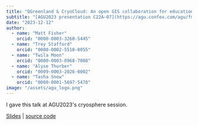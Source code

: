 ```yaml
---
title: "QGreenland & CryoCloud: An open GIS collaboration for education and research"
subtitle: "[AGU2023 presentation C22A-07](https://agu.confex.com/agu/fm23/meetingapp.cgi/Paper/1365725)"
date: "2023-12-12"
author:
  - name: "Matt Fisher"
    orcid: "0000-0003-3260-5445"
  - name: "Trey Stafford"
    orcid: "0000-0002-5510-0055"
  - name: "Twila Moon"
    orcid: "0000-0003-0968-7008"
  - name: "Alyse Thurber"
    orcid: "0009-0003-2026-0002"
  - name: "Tasha Snow"
    orcid: "0000-0001-5697-5470"
image: "/assets/agu_logo.png"
---
```


I gave this talk at AGU2023's cryosphere session.

[Slides](https://nsidc.github.io/agu2023-qgreenland-cryocloud/)
|
[source code](https://github.com/nsidc/agu2023-qgreenland-cryocloud)
